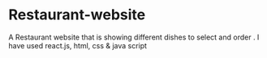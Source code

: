 # Restaurant-website
A Restaurant website that is showing different dishes to select and order . I have used react.js, html, css &amp; java script
